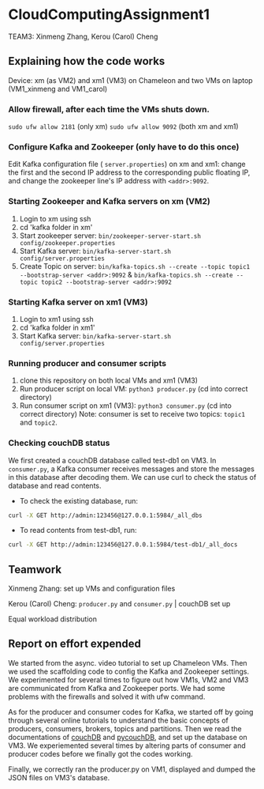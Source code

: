 # CloudComputingAssignment1
TEAM3: Xinmeng Zhang, Kerou (Carol) Cheng

## Explaining how the code works
Device: xm (as VM2) and xm1 (VM3) on Chameleon and two VMs on laptop (VM1_xinmeng and VM1_carol)

### Allow firewall, after each time the VMs shuts down.
`sudo ufw allow 2181`    (only xm)
`sudo ufw allow 9092`   (both xm and xm1)

### Configure Kafka and Zookeeper (only have to do this once)
Edit Kafka configuration file ( `server.properties`) on xm and xm1: change the first and the second IP address to the corresponding public floating IP, and change the zookeeper line's IP address with `<addr>:9092`.  

### Starting Zookeeper and Kafka servers on xm (VM2)
1. Login to xm using ssh
2. cd 'kafka folder in xm'
3. Start zookeeper server: `bin/zookeeper-server-start.sh config/zookeeper.properties`
4. Start Kafka server: `bin/kafka-server-start.sh config/server.properties`
5. Create Topic on server: `bin/kafka-topics.sh --create --topic topic1 --bootstrap-server <addr>:9092` & `bin/kafka-topics.sh --create --topic topic2 --bootstrap-server <addr>:9092`

### Starting Kafka server on xm1 (VM3)
1. Login to xm1 using ssh
2. cd 'kafka folder in xm1'
3. Start Kafka server: `bin/kafka-server-start.sh config/server.properties`

### Running producer and consumer scripts
1. clone this repository on both local VMs and xm1 (VM3)
2. Run producer script on local VM: `python3 producer.py` (cd into correct directory)
3. Run consumer script on xm1 (VM3): `python3 consumer.py` (cd into correct directory)
Note: consumer is set to receive two topics: `topic1` and `topic2`. 

### Checking couchDB status
We first created a couchDB database called test-db1 on VM3. In `consumer.py`, a Kafka consumer receives messages and store the messages in this database after decoding them. We can use curl to check the status of database and read contents.
* To check the existing database, run:
```bash
curl -X GET http://admin:123456@127.0.0.1:5984/_all_dbs
```
* To read contents from test-db1, run:
```bash
curl -X GET http://admin:123456@127.0.0.1:5984/test-db1/_all_docs
```


## Teamwork
Xinmeng Zhang: set up VMs and configuration files

Kerou (Carol) Cheng: `producer.py` and `consumer.py` | couchDB set up

Equal workload distribution

## Report on effort expended
We started from the async. video tutorial to set up Chameleon VMs. Then we used the scaffolding code to config the Kafka and Zookeeper settings. We experimented for several times to figure out how VM1s, VM2 and VM3 are communicated from Kafka and Zookeeper ports. We had some problems with the firewalls and solved it with ufw command. 

As for the producer and consumer codes for Kafka, we started off by going through several online tutorials to understand the basic concepts of producers, consumers, brokers, topics and partitions. Then we read the documentations of [couchDB](https://docs.couchdb.org/) and [pycouchDB](https://couchdb-python.readthedocs.io/en/latest/), and set up the database on VM3. We experiemented several times by altering parts of consumer and producer codes before we finally got the codes working. 

Finally, we correctly ran the producer.py on VM1, displayed and dumped the JSON files on VM3's database. 

